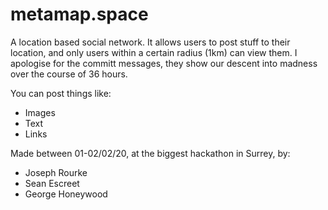 # metamap.space

A location based social network. It allows users to post stuff to their location, and only users within a certain radius (1km) can view them. I apologise for the committ messages, they show our descent into madness over the course of 36 hours.

You can post things like:

* Images
* Text
* Links

Made between 01-02/02/20, at the biggest hackathon in Surrey, by:

* Joseph Rourke
* Sean Escreet
* George Honeywood
